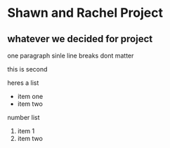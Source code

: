 # Shawn and Rachel Project
## whatever we decided for project

one paragraph
sinle
line 
breaks 
dont 
matter

this is second

heres a list 
-   item one
-   item two

number list
1. item 1
2. item two

